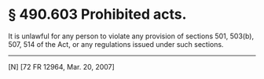 # § 490.603   Prohibited acts.

It is unlawful for any person to violate any provision of sections 501, 503(b), 507, 514 of the Act, or any regulations issued under such sections.



---

[N] [72 FR 12964, Mar. 20, 2007]




